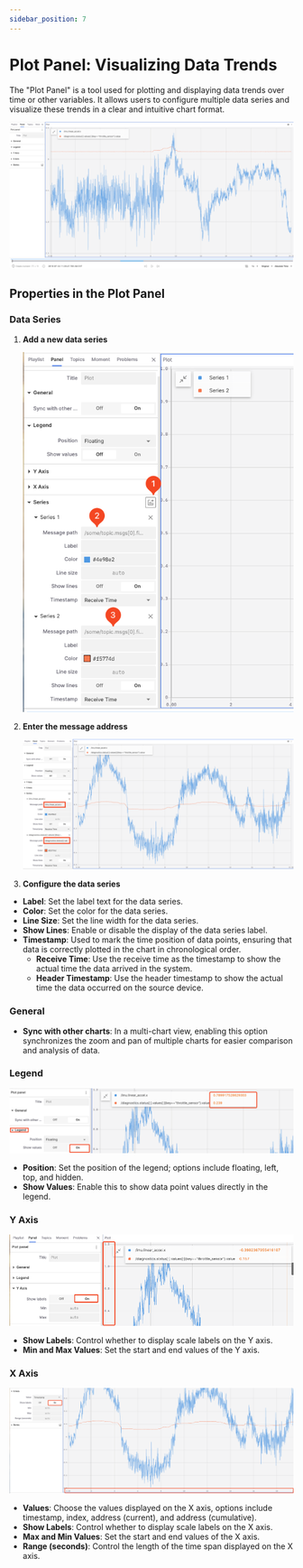 ```yaml
---
sidebar_position: 7
---
```


# Plot Panel: Visualizing Data Trends

The "Plot Panel" is a tool used for plotting and displaying data trends over time or other variables. It allows users to configure multiple data series and visualize these trends in a clear and intuitive chart format.

![viz-7-7-Eng](../img/viz-7-7-Eng.png)

## Properties in the Plot Panel

### Data Series

1. **Add a new data series**

    ![viz-7-2-Eng](../img/viz-7-2-Eng.png)

2. **Enter the message address**

    ![viz-7-3-Eng](../img/viz-7-3-Eng.png)

3. **Configure the data series**

- **Label**: Set the label text for the data series.
- **Color**: Set the color for the data series.
- **Line Size**: Set the line width for the data series.
- **Show Lines**: Enable or disable the display of the data series label.
- **Timestamp**: Used to mark the time position of data points, ensuring that data is correctly plotted in the chart in chronological order.
  - **Receive Time**: Use the receive time as the timestamp to show the actual time the data arrived in the system.
  - **Header Timestamp**: Use the header timestamp to show the actual time the data occurred on the source device.

### General

- **Sync with other charts**: In a multi-chart view, enabling this option synchronizes the zoom and pan of multiple charts for easier comparison and analysis of data.

### Legend

![viz-7-4-Eng](../img/viz-7-4-Eng.png)

- **Position**: Set the position of the legend; options include floating, left, top, and hidden.
- **Show Values**: Enable this to show data point values directly in the legend.

### Y Axis

![viz-7-5-Eng](../img/viz-7-5-Eng.png)

- **Show Labels**: Control whether to display scale labels on the Y axis.
- **Min and Max Values**: Set the start and end values of the Y axis.

### X Axis

![viz-7-6-Eng](../img/viz-7-6-Eng.png)

- **Values**: Choose the values displayed on the X axis, options include timestamp, index, address (current), and address (cumulative).
- **Show Labels**: Control whether to display scale labels on the X axis.
- **Max and Min Values**: Set the start and end values of the X axis.
- **Range (seconds)**: Control the length of the time span displayed on the X axis.
